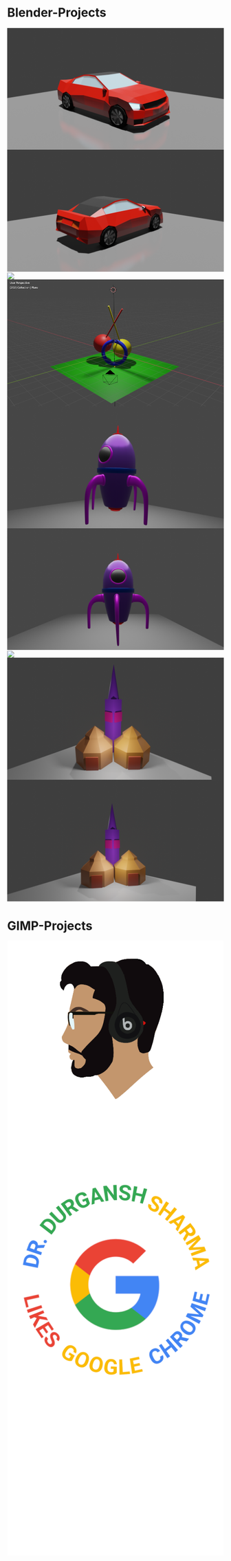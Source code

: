 # Blender-Projects

<img src="https://github.com/NikhilMishra1999/Blender-Projects/blob/master/Blender%20Experiments/Car/final.png" align="center">
<img src="https://github.com/NikhilMishra1999/Blender-Projects/blob/master/Blender%20Experiments/Car/final2.png" align="center">
<img src="https://github.com/NikhilMishra1999/Blender-Projects/blob/master/Blender%20Experiments/Swinging%20Ball%20Illusion/Nikhil-GAT-Project.gif" align="center">
<img src="https://github.com/NikhilMishra1999/Blender-Projects/blob/master/Blender%20Experiments/Swinging%20Ball%20Illusion/view1.png" align="center">
<img src="https://github.com/NikhilMishra1999/Blender-Projects/blob/master/Blender%20Experiments/Rocket/1.png" align="center">
<img src="https://github.com/NikhilMishra1999/Blender-Projects/blob/master/Blender%20Experiments/Rocket/2.png" align="center">
<img src="https://github.com/NikhilMishra1999/Blender-Projects/blob/master/Blender%20Experiments/Rotating%20Text%20Effect/Name.gif" align="center">
<img src="https://github.com/NikhilMishra1999/Blender-Projects/blob/master/Blender%20Experiments/Wizard%20Hut/Render%20final.png" align="center">
<img src="https://github.com/NikhilMishra1999/Blender-Projects/blob/master/Blender%20Experiments/Wizard%20Hut/Render1.png" align="center">

# GIMP-Projects

<img src="https://github.com/NikhilMishra1999/Blender-Projects/blob/master/GIMP%20Experiments/Vector%20Project/finalwhite.png" align="center">
<img src="https://github.com/NikhilMishra1999/Blender-Projects/blob/master/GIMP%20Experiments/EXP3/EXP3.png" align="center">
<img src="https://github.com/NikhilMishra1999/Blender-Projects/blob/master/GIMP%20Experiments/EXP4/final.gif" align="center">
